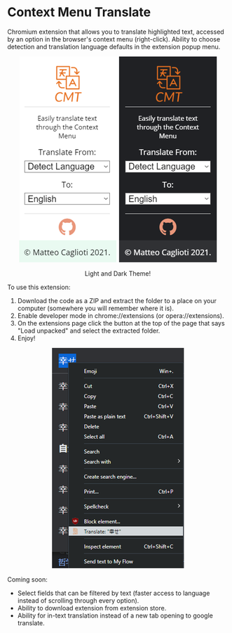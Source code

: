 # Context Menu Translate
Chromium extension that allows you to translate highlighted text, accessed by an option in the browser's context menu (right-click).
Ability to choose detection and translation language defaults in the extension popup menu. 

<p align="center">
  <img src="https://github.com/Mc17fl/context-menu-translate/blob/main/popup_themes.png">
  <div align="center">Light and Dark Theme!</div>
</p>

<!-- ![popup_menu](https://github.com/Mc17fl/context-menu-translate/blob/main/popup_example.png?raw=true) -->

To use this extension:
1. Download the code as a ZIP and extract the folder to a place on your computer (somewhere you will remember where it is).
2. Enable developer mode in chrome://extensions (or opera://extensions). 
3. On the extensions page click the button at the top of the page that says "Load unpacked" and select the extracted folder. 
4. Enjoy!

<p align="center">
  <img src="https://github.com/Mc17fl/context-menu-translate/blob/main/translate_text.png">
</p>

Coming soon:
- Select fields that can be filtered by text (faster access to language instead of scrolling through every option).
- Ability to download extension from extension store.
- Ability for in-text translation instead of a new tab opening to google translate. 

